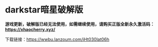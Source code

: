 # darkstar暗星破解版

**游戏更新，破解版已经无法使用，如需继续使用，请购买正版全新永久激活码：https://xhaocherry.xyz/**

下载链接：https://wwbu.lanzoum.com/iHt030lat06h